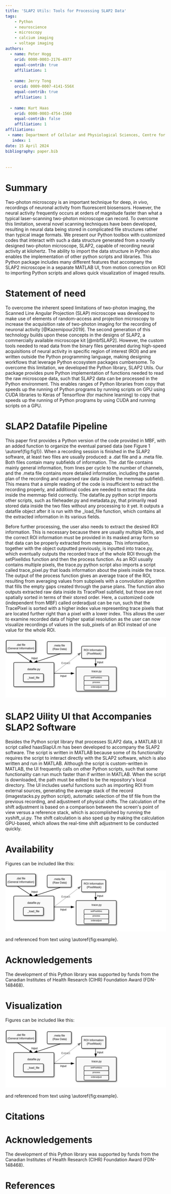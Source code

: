 ```yaml
---
title: 'SLAP2 Utils: Tools for Processing SLAP2 Data'
tags:
    - Python
    - neuroscience
    - microscopy
    - calcium imaging
    - voltage imaging
authors:
  - name: Peter Hogg
    orid: 0000-0003-2176-4977
    equal-contrib: true 
    affiliation: 1

  - name: Jerry Tong
    orcid: 0009-0007-4141-556X
    equal-contrib: true
    affiliation: 1 

  - name: Kurt Haas
    orid: 0000-0003-4754-1560
    equal-contrib: false
    affiliation: 1
affiliations:
 - name: Department of Cellular and Physiological Sciences, Centre for Brain Health, School of Biomedical Engineering, University of British Columbia, Vancouver, Canada
   index: 1
date: 15 April 2024
bibliography: paper.bib


---
```


# Summary

Two-photon microscopy is an important technique for deep, *in vivo*, recordings of neuronal activity from fluorescent biosensors. However, the neural activity frequently occurs at orders of magnitude faster than what a typical laser-scanning two-photon microscope can record. To overcome this limitation, several novel scanning techniques have been developed, resulting in neural data being stored in complicated file structures rather than typical image formats. We present our Python toolbox with customized codes that interact with such a data structure generated from a novelly designed two-photon microscope, SLAP2, capable of recording neural activity at kilohertz. The ability to import the data structure in Python also enables the implementation of other python scripts and libraries. This Python package includes many different features that accompany the SLAP2 microscope in a separate MATLAB UI, from motion correction on ROI to  importing Python scripts and allows quick visualization of imaged results. 


# Statement of need

To overcome the inherent speed limitations of two-photon imaging, the Scanned Line Angular Projection (SLAP) microscope was developed to make use of elements of random-access and projection microscopy to increase the acquisition rate of two-photon imaging for the recording of neuronal activity [@Kazemipour2019]. The second generation of this technology builds upon these concepts in the designs of SLAP2, a commercially available microscope kit [@mbfSLAP2]. However, the custom tools needed to read data from the binary files generated during high-speed acquisitions of neural activity in specific region of interest (ROI) and are written outside the Python programming language, making designing workflows that leverage Python ecosystem packages cumbersome. To overcome this limitation, we developed the Python library, SLAP2 Utils. Our package provides pure Python implementation of functions needed to read the raw microscope data, such that SLAP2 data can be processed in the Python environment. This enables ranges of Python libraries from copy that speeds up the running of Python programs by running scripts on GPU using CUDA libraries to Keras of Tensorflow (for machine learning) to copy that speeds up the running of Python programs by using CUDA and running scripts on a GPU.

# SLAP2 Datafile Pipeline

This paper first provides a Python version of the code provided in MBF, with an added function to organize the eventual parsed data (see Figure 1 \autoref{fig:fig1}). When a recording session is finished in the SLAP2 software, at least two files are usually produced: a .dat file and a .meta file. Both files contain many subfields of information. The .dat file contains mainly general information, from lines per cycle to the number of channels, and the .meta file contains more detailed information, including the parse plan of the recording and unparsed raw data (inside the memmap subfield). This means that a simple reading of the code is insufficient to extract the recording properly, and additional codes are needed to extract the data inside the memmap field correctly. The datafile.py python script imports other scripts, such as fileheader.py and metadata.py, that primarily read stored data inside the two files without any processing to it yet. It outputs a datafile object after it is run with the _load_file function, which contains all the extracted information in its various fields.

Before further processing, the user also needs to extract the desired ROI information. This is necessary because there are usually multiple ROIs, and the correct ROI information must be provided in its masked array form so that data can be properly extracted from memmap. This information, together with the object outputted previously, is inputted into trace.py, which eventually outputs the recorded trace of the whole ROI through the setPixelIdxs function and then the process function. As an ROI usually contains multiple pixels, the trace.py python script also imports a script called trace_pixel.py that loads information about the pixels inside the trace. The output of the process function gives an average trace of the ROI, resulting from averaging values from subpixels with a convolution algorithm that fills the empty gaps created through the parse plans. The function also outputs extracted raw data inside its TracePixel subfield, but those are not spatially sorted in terms of their stored order. Here, a customized code (independent from MBF) called orderadjust can be run, such that the TracePixel is sorted with a higher index value representing trace pixels that are located further right than a pixel with a lower index. This allows the user to examine recorded data of higher spatial resolution as the user can now visualize recordings of values in the sub_pixels of an ROI instead of one value for the whole ROI.

![Figure 1: SLAP2 Pipeline. The .dat file and .meta file are inputted into datafile.py under the _load_file function, which returns a datafile object, The ROI information need to be extracted and such information are together inputted with the output of _load_file function into the trace.py, function with the order of setPixelIdxs, process, and orderadjust.\label{fig:fig1}](SLAP2_Pipeline.svg)


# SLAP2 Uility UI that Accompanies SLAP2 Software

Besides the Python script library that processes SLAP2 data, a MATLAB UI script called haasSlapUI.m has been developed to accompany the SLAP2 software. The script is written in MATLAB because some of its functionality requires the script to interact directly with the SLAP2 software, which is also written and run in MATLAB. Although the script is custom-written in MATLAB, the UI frequently calls on other Python scripts, such that some functionality can run much faster than if written in MATLAB. When the script is downloaded, the path must be edited to be the repository's local directory. The UI includes useful functions such as importing ROI from external sources, generating the average stack of the record (imagestacks.py python script), automatic selection of the tif file from the previous recording, and adjustment of physical shifts. The calculation of the shift adjustment is based on a comparison between the screen's point of view versus a reference stack, which is accomplished by running the xyshift_ui.py. The shift calculation is also sped up by making the calculation GPU-based, which allows the real-time shift adjustment to be conducted quickly. 

# Availability

Figures can be included like this:

![Caption for example figure.\label{fig:example}](SLAP2_Pipeline.svg)

and referenced from text using \autoref{fig:example}.

# Acknowledgements

The development of this Python library was supported by funds from the Canadian Institutes of Health Research (CIHR) Foundation Award (FDN-148468).

# Visualization

Figures can be included like this:

![Caption for example figure.\label{fig:example}](SLAP2_Pipeline.svg)

and referenced from text using \autoref{fig:example}.



# Citations


# Acknowledgements

The development of this Python library was supported by funds from the Canadian Institutes of Health Research (CIHR) Foundation Award (FDN-148468).

# References
